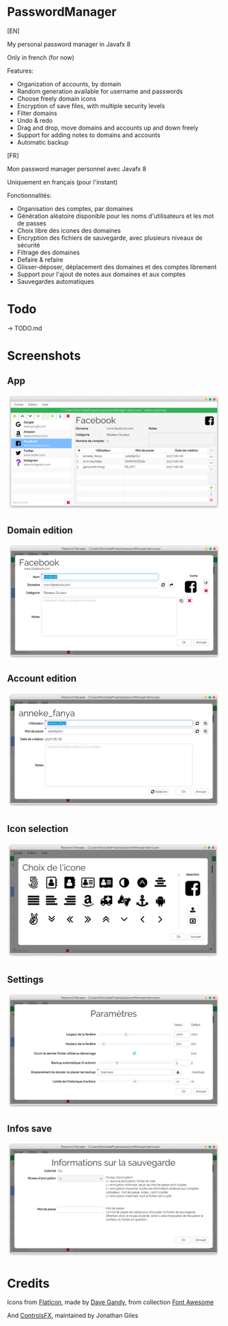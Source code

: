 # PasswordManager

[EN]

My personal password manager in Javafx 8

Only in french (for now)

Features:
* Organization of accounts, by domain
* Random generation available for username and passwords
* Choose freely domain icons
* Encryption of save files, with multiple security levels
* Filter domains
* Undo & redo
* Drag and drop, move domains and accounts up and down freely
* Support for adding notes to domains and accounts
* Automatic backup

[FR]

Mon password manager personnel avec Javafx 8

Uniquement en français (pour l'instant)

Fonctionnalités:
* Organisation des comptes, par domaines
* Génération aléatoire disponible pour les noms d'utilisateurs et les mot de passes
* Choix libre des icones des domaines
* Encryption des fichiers de sauvegarde, avec plusieurs niveaux de sécurité
* Filtrage des domaines
* Defaire & refaire
* Glisser-déposer, déplacement des domaines et des comptes librement
* Support pour l'ajout de notes aux domaines et aux comptes
* Sauvegardes automatiques

# Todo
-> TODO.md

# Screenshots
## App
![App](screenshots/app.png)
## Domain edition
![Domain edition](screenshots/edition_domaine.png)
## Account edition
![Account edition](screenshots/edition_compte.png)
## Icon selection
![Icon selection](screenshots/selection_image.png)
## Settings
![Settings](screenshots/parametres.png)
## Infos save
![Infos save](screenshots/infosSave.png)

# Credits
Icons from [FlatIcon](http://www.flaticon.com),
made by [Dave Gandy](http://www.flaticon.com/authors/dave-gandy), from collection [Font Awesome](http://www.flaticon.com/packs/font-awesome)

And [ControlsFX](http://fxexperience.com/controlsfx/), maintained by Jonathan Giles

